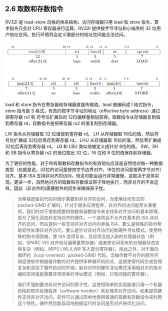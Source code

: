 ## 2.6 取数和存数指令 ##

RV32I 是 load-store 风格的体系结构，访问存储器只用 load 和 store 指令，算术指令只会对 CPU 寄存器进行运算。RV32I 提供按字节寻址和小端序的 32 位用户地址空间。执行环境将会定义哪部分的地址空间能合法访问。

![load_store](img/2-6-load_store.png)

load 和 store 指令在寄存器和存储器直接传输值。load 被编码成 I 格式指令， store 指令是 S 格式。有效的按字节寻址的地址（effective byte address）通过把寄存器 rs1 和 符号位扩展后的 12位偏移量相加获得。取数指令从存储器复制值到寄存器 rd，存数指令是把寄存器 rs2 的值复制到存储器。

LW 指令从存储器取 32 位值放到寄存器 rd。 LH 从存储器取 16位的值，然后符号位扩展成 32位后再存到寄存器 rd。 LHU 从存储器取 16位的值，然后零扩展成 32位后再存到寄存器 rd。 LB 和 LBU 类似地被定义成针对 8位的值。 SW，SH 和 SB 指令从寄存器 rs2 的低位取出 32 位，16 位和 8 位的值保存到存储器。

为了更好的性能，对于所有取数和存数指令的有效地址应该是自然地对每一种数据类型（也就是说，32位的访问是按四字节边界对齐，16位的访问是按两字节对齐）对齐。基本 ISA 支持非对齐的访问，但这可能会运行非常缓慢，这取决于具体实现。更进一步，自然地对齐的取数和存数保证原子性地执行，而非对齐的不会这样，因此（非对齐的)需要额外的同步来确保原子性。

> 当移植遗留的代码时偶尔需要到非对齐的访问，当使用任何形式的 packed-SIMD 扩展时，针对于很多应用程序，非对齐的访问是至关重要的。我们的对于借助规整的取数和装数指令来支持非对齐访问的基本原理，是为了简化添加非支持对齐的硬件。一个选项会不允许在基本的 ISA 非对齐的访问，然后提供一些支持非对齐访问的单独 ISA，要么是特殊的指令帮助软件处理非对齐访问，要么是针对非对齐访问的新硬件寻址模式。使用特殊的指令很困难，使 ISA 变得复杂，且经常会加入新的处理器状态（例如，SPARC VIS 对齐地址偏移量寄存器）或者使访问现有的处理器状态变得复杂（例如，MIPS LWL/LWR 写入部分寄存器）。除此之外，对于面向循环的（loop-oriented）packed-SIMD 代码，当操作数不对齐的额外开销促使软件根据操作数的对齐提供多种循环的形式，这就使得代码生成变得复杂和添加了循环启动的开销。新非对齐的硬件寻址模式采用相对大的指令编码空间或是需要非常简单的寻址模式（例如，只有间接的寄存器）。

> 我们不强制要求非对齐访问的原子性，这使得简单的实现能够只用一个机器自陷和软件处理程序（software handler）来处理非对齐访问。如果提供硬件支持非对齐访问，软件可以通过简单地使用普通的取数和存数指令来利用这个特性。硬件然后能自动地根据运行时访问是否对齐来优化访问。
